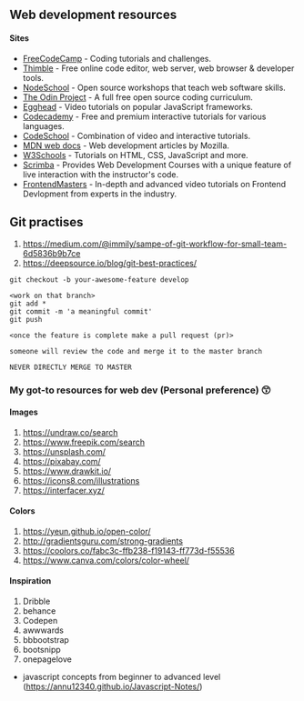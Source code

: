 ## Web development resources

#### Sites

 * [FreeCodeCamp](http://freecodecamp.com) - Coding tutorials and challenges.
 * [Thimble](https://thimble.mozilla.org/en-US/) - Free online code editor, web server, web browser & developer tools.
 * [NodeSchool](https://nodeschool.io) - Open source workshops that teach web software skills.
 * [The Odin Project](https://www.theodinproject.com/) - A full free open source coding curriculum.
 * [Egghead](https://egghead.io/) - Video tutorials on popular JavaScript frameworks.
 * [Codecademy](https://www.codecademy.com/) - Free and premium interactive tutorials for various languages.
 * [CodeSchool](https://www.codeschool.com/) - Combination of video and interactive tutorials.
 * [MDN web docs](https://developer.mozilla.org/en-US/docs/Learn) - Web development articles by Mozilla.
 * [W3Schools](https://www.w3schools.com/) - Tutorials on HTML, CSS, JavaScript and more.
 * [Scrimba](https://scrimba.com/) - Provides Web Development Courses with a unique feature of live interaction with the instructor's code.
 * [FrontendMasters](https://frontendmasters.com/) - In-depth and advanced video tutorials on Frontend Devlopment from experts in the industry.

## Git practises

1. https://medium.com/@immily/sampe-of-git-workflow-for-small-team-6d5836b9b7ce
2. https://deepsource.io/blog/git-best-practices/

```
git checkout -b your-awesome-feature develop

<work on that branch>
git add *
git commit -m 'a meaningful commit'
git push

<once the feature is complete make a pull request (pr)>

someone will review the code and merge it to the master branch

NEVER DIRECTLY MERGE TO MASTER
```


###  My got-to resources for web dev (Personal preference) :kissing_smiling_eyes:


#### Images
1. https://undraw.co/search
2. https://www.freepik.com/search
3. https://unsplash.com/
4. https://pixabay.com/
5. https://www.drawkit.io/
6. https://icons8.com/illustrations
7. https://interfacer.xyz/

#### Colors
1. https://yeun.github.io/open-color/
2. http://gradientsguru.com/strong-gradients
3. https://coolors.co/fabc3c-ffb238-f19143-ff773d-f55536
4. https://www.canva.com/colors/color-wheel/


#### Inspiration
1. Dribble
2. behance
3. Codepen
4. awwwards
5. bbbootstrap
6. bootsnipp
7. onepagelove


* javascript concepts from beginner to advanced level (https://annu12340.github.io/Javascript-Notes/)
